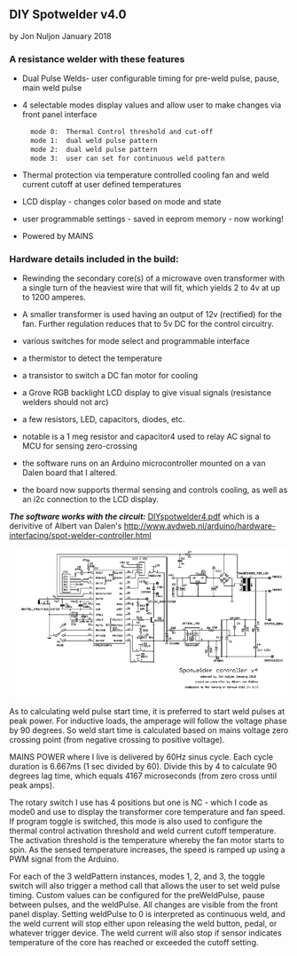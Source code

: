 ## DIY Spotwelder v4.0 ##
  by Jon Nuljon January 2018


### A resistance welder with these features ###
   
* Dual Pulse Welds- user configurable timing for pre-weld pulse, pause, main weld pulse
* 4 selectable modes display values and allow user to make changes via front panel interface

		mode 0:  Thermal Control threshold and cut-off
		mode 1:  dual weld pulse pattern
		mode 2:  dual weld pulse pattern
		mode 3:  user can set for continuous weld pattern
* Thermal protection via temperature controlled cooling fan and weld current cutoff at user defined temperatures
* LCD display - changes color based on mode and state
* user programmable settings - saved in eeprom memory - now working!
* Powered by MAINS  


### Hardware details included in the build: ###

* Rewinding the secondary core(s) of a microwave oven transformer with a single turn of the heaviest wire that will fit, which yields 2 to 4v at up to 1200 amperes. 
* A smaller transformer is used having an output of 12v (rectified) for the fan. Further regulation reduces that to 5v DC for the control circuitry.

* various switches for mode select and programmable interface
* a thermistor to detect the temperature
* a transistor to switch a DC fan motor for cooling
* a Grove RGB backlight LCD display to give visual signals (resistance welders should not arc)
* a few resistors, LED, capacitors, diodes, etc.
* notable is a 1 meg resistor and capacitor4 used to relay AC signal to MCU for sensing zero-crossing
* the software runs on an Arduino microcontroller mounted on a van Dalen board that I altered.
* the board now supports thermal sensing and controls cooling, as well as an i2c connection to the LCD display.

***The software works with the circuit:***
[DIYspotwelder4.pdf](https://github.com/nuljon/DIYspotWelder4/blob/master/DIYspotwelder4.pdf)
which is a derivitive of Albert van Dalen's 
http://www.avdweb.nl/arduino/hardware-interfacing/spot-welder-controller.html

![a png file of the spot welder circuit](https://github.com/nuljon/DIYspotWelder4/blob/master/SpotWelderCircuitSchematic.png "Spot Welder Schematic")

As to calculating weld pulse start time, it is preferred to start weld pulses at peak power. For inductive loads,
the amperage will follow the voltage phase by 90 degrees. So weld start time is calculated based on mains voltage zero crossing point (from negative crossing to positive voltage).

MAINS POWER where I live is delivered by 60Hz sinus cycle. Each cycle duration is 6.667ms (1 sec divided by 60).
  Divide this by 4 to calculate 90 degrees lag time, which equals 4167 microseconds (from zero cross until peak amps).

The rotary switch I use has 4 positions but one is NC - which I code as mode0 and use to display
the transformer core temperature and fan speed. If program toggle is switched, this mode is also used
to configure the thermal control activation threshold and weld current cutoff temperature. The activation threshold is the temperature whereby the fan motor starts to spin. As the sensed temperature increases, the speed is ramped up using a PWM signal from the Arduino.

For each of the 3 weldPattern instances, modes 1, 2, and 3, the toggle switch will also trigger a method call that allows the user to set weld pulse timing. Custom values can be configured for the preWeldPulse, pause between pulses, and the weldPulse. All changes are visible from the front panel display. Setting weldPulse to 0 is interpreted as continuous weld, and the weld current will stop either upon releasing the weld button, pedal, or whatever trigger device. The weld current will also stop if sensor indicates temperature of the core has reached or exceeded the cutoff setting.
